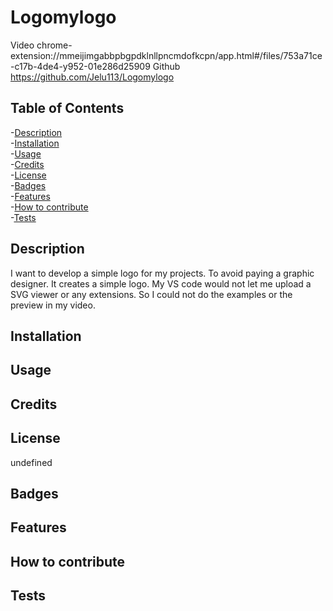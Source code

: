 # Logomylogo 
 Video  chrome-extension://mmeijimgabbpbgpdklnllpncmdofkcpn/app.html#/files/753a71ce-c17b-4de4-y952-01e286d25909
 Github  https://github.com/Jelu113/Logomylogo
 
 ## Table of Contents
-[Description](#description)  
-[Installation](#installation)  
-[Usage](#usage)  
-[Credits](#credits)  
-[License](#license)  
-[Badges](#badges)  
-[Features](#features)  
-[How to contribute](#contribute)  
-[Tests](#tests)  

 ## Description
 
 I want to develop a simple logo for my projects.
 To avoid paying a graphic designer.
 It creates a simple logo.  My VS code would not let me upload a SVG viewer or any extensions. So I could not do the examples or the preview in my video. 
 
 
 
 

## Installation

## Usage

## Credits

## License
undefined
## Badges
## Features

## How to contribute

## Tests

